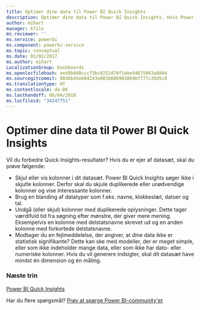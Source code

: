 ```yaml
---
title: Optimer dine data til Power BI Quick Insights
description: Optimer dine data til Power BI Quick Insights. Hvis Power BI ikke kan finde indsigter i dine data, kan du benytte følgende tiltag
author: mihart
manager: kfile
ms.reviewer: ''
ms.service: powerbi
ms.component: powerbi-service
ms.topic: conceptual
ms.date: 03/02/2017
ms.author: mihart
LocalizationGroup: Dashboards
ms.openlocfilehash: eed9b668cccf3bc8252d70f1dee94675063a8844
ms.sourcegitcommit: 80d6b45eb84243e801b60b9038b9bff77c30d5c8
ms.translationtype: HT
ms.contentlocale: da-DK
ms.lasthandoff: 06/04/2018
ms.locfileid: "34247751"
---
```

# <a name="optimize-your-data-for-power-bi-quick-insights"></a>Optimer dine data til Power BI Quick Insights
Vil du forbedre Quick Insights-resultater?  Hvis du er ejer af datasæt, skal du prøve følgende:

* Skjul eller vis kolonner i dit datasæt. Power BI Quick Insights søger ikke i skjulte kolonner.  Derfor skal du skjule duplikerede eller unødvendige kolonner og vise interessante kolonner.
* Brug en blanding af datatyper som f.eks. navne, klokkeslæt, datoer og tal.
* Undgå (eller skjul) kolonner med duplikerede oplysninger.  Dette tager værdifuld tid fra søgning efter mønstre, der giver mere mening.  Eksempelvis en kolonne med delstatsnavne skrevet ud og en anden kolonne med forkortede delstatsnavne.
* Modtager du en fejlmeddelelse, der angiver, at dine data ikke er statistisk signifikante?  Dette kan ske med modeller, der er meget simple, eller som ikke indeholder mange data, eller som ikke har dato- eller numeriske kolonner. Hvis du vil generere indsigter, skal dit datasæt have mindst én dimension og én måling.

### <a name="next-steps"></a>Næste trin
[Power BI Quick Insights](service-insights.md)

Har du flere spørgsmål? [Prøv at spørge Power BI-community'et](http://community.powerbi.com/)

